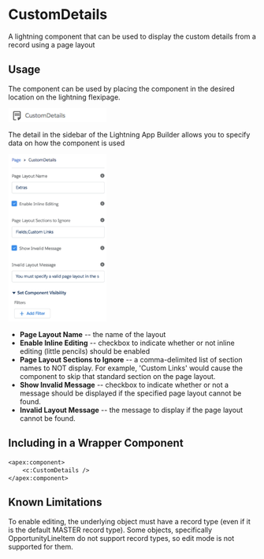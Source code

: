 # CustomDetails
A lightning component that can be used to display the custom details from a record using a page layout

## Usage

The component can be used by placing the component in the desired location on the lightning flexipage.

<img src="./images/CustomDetails_component.png" alt="Detail Page" width="200"/>

The detail in the sidebar of the Lightning App Builder allows you to specify data on how the component is used

<img src="./images/CustomDetails_detail.png" alt="Detail Page" width="200" />

* **Page Layout Name** -- the name of the layout 
* **Enable Inline Editing** -- checkbox to indicate whether or not inline editing (little pencils) should be enabled
* **Page Layout Sections to Ignore** -- a comma-delimited list of section names to NOT display. For example, 'Custom Links' would cause the component to skip that standard section on the page layout.
* **Show Invalid Message** -- checkbox to indicate whether or not a message should be displayed if the specified page layout cannot be found.
* **Invalid Layout Message** -- the message to display if the page layout cannot be found.

## Including in a Wrapper Component


```
<apex:component>
	<c:CustomDetails />
</apex:component>
```



## Known Limitations

To enable editing, the underlying object must have a record type (even if it is the default MASTER record type). Some objects, specifically OpportunityLineItem do not support record types, so edit mode is not supported for them.
